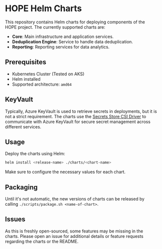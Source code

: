# HOPE Helm Charts

This repository contains Helm charts for deploying components of the HOPE project. The currently supported charts are:
- **Core**: Main infrastructure and application services.
- **Deduplication Engine**: Service to handle data deduplication.
- **Reporting**: Reporting services for data analytics.

## Prerequisites
- Kubernetes Cluster (Tested on AKS)
- Helm installed
- Supported architecture: `amd64`

## KeyVault
Typically, Azure KeyVault is used to retrieve secrets in deployments, but it is not a strict requirement. The charts use the [Secrets Store CSI Driver](https://secrets-store-csi-driver.sigs.k8s.io/) to communicate with Azure KeyVault for secure secret management across different services.

## Usage
Deploy the charts using Helm:
```bash
helm install <release-name> ./charts/<chart-name>
```

Make sure to configure the necessary values for each chart.

## Packaging

Until it's not automatic, the new versions of charts can be released by calling `./scripts/package.sh <name-of-chart>`.

## Issues
As this is freshly open-sourced, some features may be missing in the charts. Please open an issue for additional details or feature requests regarding the charts or the README.
